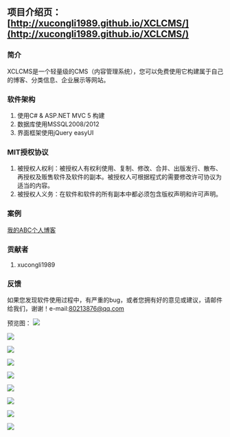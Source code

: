 ## 项目介绍页：[http://xucongli1989.github.io/XCLCMS/](http://xucongli1989.github.io/XCLCMS/) ##

### 简介
XCLCMS是一个轻量级的CMS（内容管理系统），您可以免费使用它构建属于自己的博客、分类信息、企业展示等网站。

### 软件架构
1. 使用C# & ASP.NET MVC 5 构建
2. 数据库使用MSSQL2008/2012
3. 界面框架使用jQuery easyUI

### MIT授权协议
1. 被授权人权利：被授权人有权利使用、复制、修改、合并、出版发行、散布、再授权及贩售软件及软件的副本。被授权人可根据程式的需要修改许可协议为适当的内容。
2. 被授权人义务：在软件和软件的所有副本中都必须包含版权声明和许可声明。

### 案例
[我的ABC个人博客](http://blog.wdydh.com)

### 贡献者
1. xucongli1989

### 反馈
如果您发现软件使用过程中，有严重的bug，或者您拥有好的意见或建议，请邮件给我们，谢谢！e-mail:80213876@qq.com

预览图：
![](https://raw.githubusercontent.com/xucongli1989/XCLCMS/master/XCLCMS.Document/Img/11.jpg)

![](https://raw.githubusercontent.com/xucongli1989/XCLCMS/master/XCLCMS.Document/Img/33.jpg)

![](https://raw.githubusercontent.com/xucongli1989/XCLCMS/master/XCLCMS.Document/Img/44.jpg)

![](https://raw.githubusercontent.com/xucongli1989/XCLCMS/master/XCLCMS.Document/Img/55.jpg)

![](https://raw.githubusercontent.com/xucongli1989/XCLCMS/master/XCLCMS.Document/Img/66.jpg)

![](https://raw.githubusercontent.com/xucongli1989/XCLCMS/master/XCLCMS.Document/Img/20160306-01.jpg)

![](https://raw.githubusercontent.com/xucongli1989/XCLCMS/master/XCLCMS.Document/Img/20160306-02.jpg)

![](https://raw.githubusercontent.com/xucongli1989/XCLCMS/master/XCLCMS.Document/Img/20160306-03.jpg)

![](https://raw.githubusercontent.com/xucongli1989/XCLCMS/master/XCLCMS.Document/Img/20160404-01.jpg)
